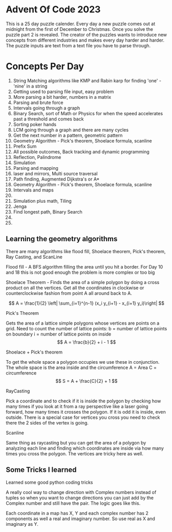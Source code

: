 # Advent Of Code 2023

This is a 25 day puzzle calender. Every day a new puzzle comes out at midnight from the first of
December to Christmas. Once you solve the puzzle part 2 is revealed. The creator of the puzzles
wants to introduce new concepts from different industries and makes every day harder and harder.
The puzzle inputs are text from a text file you have to parse through.

# Concepts Per Day

1. String Matching algorithms like KMP and Rabin karp for finding 'one' - 'nine' in a string
2. Getting used to parsing file input, easy problem
3. More parsing a bit harder, numbers in a matrix
4. Parsing and brute force
5. Intervals going through a graph
6. Binary Search, sort of Math or Physics for when the speed accelerates past a threshold and comes back
7. Sorting poker hands
8. LCM going through a graph and there are many cycles
9. Get the next number in a pattern, geometric pattern
10. Geometry Algorithm - Pick's theorem, Shoelace formula, scanline
11. Prefix Sum
12. All possible outcomes, Back tracking and dynamic programming
13. Reflection, Palindrome
14. Simulation
15. Parsing and mapping
16. laser and mirrors, Multi source traversal
17. Path finding, Augmented Dijkstra's or A*
18. Geometry Algorithm - Pick's theorem, Shoelace formula, scanline
19. Intervals and maps 
20. 
21. Simulation plus math, Tiling
22. Jenga
23. Find longest path, Binary Search
24. 
25. 


## Learning the geometry algorithms

There are many algorithms like flood fill, Shoelace theorem, Pick's theorem,
Ray Casting, and ScanLine

Flood fill - A BFS algorithm filling the area until you hit a border.
For Day 10 and 18 this is not good enough the problem is more complex
or too big

Shoelace Theorem - Finds the area of a simple polygon by doing a cross product
on all the vertices. Get all the coordinates in clockwise or counterclockwise
fashion from point A all around back to A.

$$
A = \frac{1}{2} \left| \sum_{i=1}^{n-1} (x_i y_{i+1} - x_{i+1} y_i)\right|
$$

Pick's Theorem

Gets the area of a lattice simple polygons whose vertices are points on a grid.
Need to count the number of lattice points:
b = number of lattice points on boundary
i = number of lattice points on inside
$$
A = \frac{b}{2} + i - 1
$$

Shoelace + Pick's theorem

To get the whole space a polygon occupies we use these in conjunction.
The whole space is the area inside and the circumference 
A = Area 
C = circumference
$$
S = A + \frac{C}{2} + 1
$$

RayCasting

Pick a coordinate and to check if it is inside the polygon by
checking how many times if you look at it from a ray perspective like a laser
going forward, how many times it crosses the polygon. If it is odd it is 
inside, even outside. There is a special case for vertices you cross you need
to check there the 2 sides of the vertex is going.

Scanline

Same thing as raycasting but you can get the area of a polygon by 
analyzing each line and finding which coordinates are inside via
how many times you cross the polygon. The vertices are tricky here as well.

## Some Tricks I learned

Learned some good python coding tricks

A really cool way to change direction with Complex numbers instead of tuples 
so when you want to change directions you can just add by the Complex number
and still have the pair. The logic goes like this.

Each coordinate in a map has X, Y and each complex number has 2 components
as well a real and imaginary number. So use real as X and imaginary as Y.

